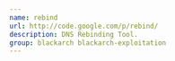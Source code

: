 ```yaml
---
name: rebind
url: http://code.google.com/p/rebind/
description: DNS Rebinding Tool.
group: blackarch blackarch-exploitation
---
```

